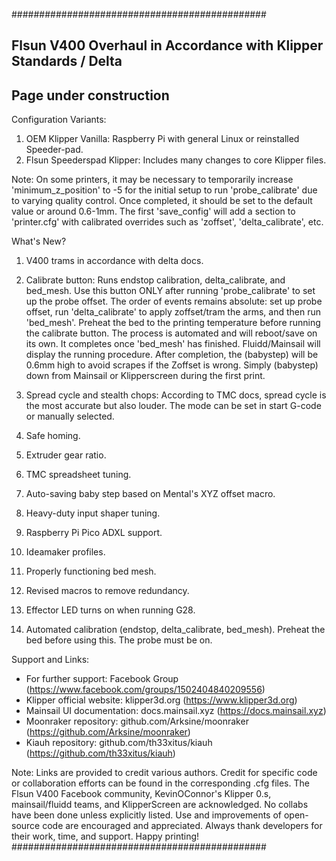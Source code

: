 ##############################################
## Flsun V400 Overhaul in Accordance with Klipper Standards / Delta ##
## Page under construction ##

Configuration Variants:
1. OEM Klipper Vanilla: Raspberry Pi with general Linux or reinstalled Speeder-pad.
2. Flsun Speederspad Klipper: Includes many changes to core Klipper files.

Note:
On some printers, it may be necessary to temporarily increase 'minimum_z_position' to -5 for the initial setup to run 'probe_calibrate' due to varying quality control. Once completed, it should be set to the default value or around 0.6-1mm. The first 'save_config' will add a section to 'printer.cfg' with calibrated overrides such as 'zoffset', 'delta_calibrate', etc.

What's New?
1. V400 trams in accordance with delta docs.
2. Calibrate button: Runs endstop calibration, delta_calibrate, and bed_mesh. Use this button ONLY after running 'probe_calibrate' to set up the probe offset. The order of events remains absolute: set up probe offset, run 'delta_calibrate' to apply zoffset/tram the arms, and then run 'bed_mesh'. Preheat the bed to the printing temperature before running the calibrate button. The process is automated and will reboot/save on its own. It completes once 'bed_mesh' has finished. Fluidd/Mainsail will display the running procedure. After completion, the (babystep) will be 0.6mm high to avoid scrapes if the Zoffset is wrong. Simply (babystep) down from Mainsail or Klipperscreen during the first print.

3. Spread cycle and stealth chops: According to TMC docs, spread cycle is the most accurate but also louder. The mode can be set in start G-code or manually selected.
4. Safe homing.
5. Extruder gear ratio.
6. TMC spreadsheet tuning.
7. Auto-saving baby step based on Mental's XYZ offset macro.
8. Heavy-duty input shaper tuning.
9. Raspberry Pi Pico ADXL support.
10. Ideamaker profiles.
11. Properly functioning bed mesh.
12. Revised macros to remove redundancy.
13. Effector LED turns on when running G28.
14. Automated calibration (endstop, delta_calibrate, bed_mesh). Preheat the bed before using this. The probe must be on.

Support and Links:
- For further support: Facebook Group (https://www.facebook.com/groups/1502404840209556)
- Klipper official website: klipper3d.org (https://www.klipper3d.org)
- Mainsail UI documentation: docs.mainsail.xyz (https://docs.mainsail.xyz)
- Moonraker repository: github.com/Arksine/moonraker (https://github.com/Arksine/moonraker)
- Kiauh repository: github.com/th33xitus/kiauh (https://github.com/th33xitus/kiauh)

Note: Links are provided to credit various authors. Credit for specific code or collaboration efforts can be found in the corresponding .cfg files. The Flsun V400 Facebook community, KevinOConnor's Klipper 0.s, mainsail/fluidd teams, and KlipperScreen are acknowledged. No collabs have been done unless explicitly listed. Use and improvements of open-source code are encouraged and appreciated. Always thank developers for their work, time, and support. Happy printing!
##############################################
